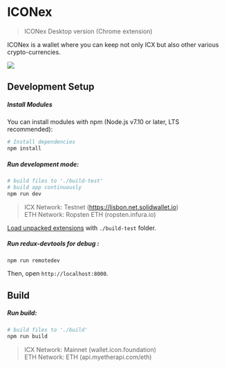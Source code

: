 # ICONex
> ICONex Desktop version (Chrome extension)

ICONex is a wallet where you can keep not only ICX but also other various crypto-currencies.

![](./public/resource/readme_image.png)

## Development Setup

##### Install Modules

You can install modules with npm (Node.js v7.10 or later, LTS recommended):

```sh
# Install dependencies
npm install
```

##### Run development mode:

```sh
# build files to './build-test'
# build app continuously
npm run dev
```

> ICX Network: Testnet (https://lisbon.net.solidwallet.io)  
> ETH Network: Ropsten ETH (ropsten.infura.io)

[Load unpacked extensions](https://developer.chrome.com/extensions/getstarted#unpacked) with `./build-test` folder.


##### Run redux-devtools for debug :
```sh
npm run remotedev
```
Then, open `http://localhost:8000`.


## Build

##### Run build:

```sh
# build files to './build'
npm run build
```

> ICX Network: Mainnet (wallet.icon.foundation)  
> ETH Network: ETH (api.myetherapi.com/eth)
